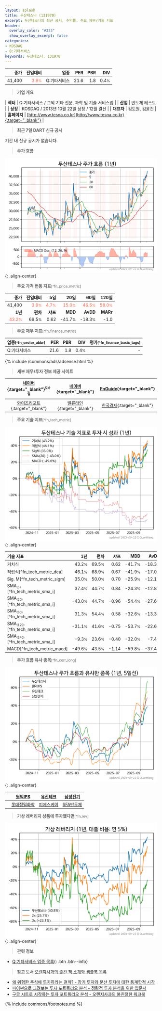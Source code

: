 ```yaml
---
layout: splash
title: 두산테스나 (131970)
excerpt: 두산테스나의 최근 공시, 수익률, 주요 재무/기술 지표
header:
  overlay_color: "#333"
  show_overlay_excerpt: false
categories:
- KOSDAQ
- Q:기타서비스
keywords: 두산테스나, 131970
---
```


| **종가** | **전일대비** | **업종** | **PER** | **PBR** | **DIV** |
| -------: | -----------: | -------: | ------: | ------: | ------: |
| 41,400 | <span style="color: tomato">3.9<small>%</small></span> | Q:기타서비스 | 21.6 | 1.8 | 0.4<small>%</small> |

<!-- more -->


> **기업 개요**<a id="company"></a>

| <span style="white-space:nowrap;">**섹터**</span> | Q:기타서비스 / 그외 기타 전문, 과학 및 기술 서비스업 |
| <span style="white-space:nowrap;">**산업**</span> | 반도체 테스트 |
| <span style="white-space:nowrap;">**상장**</span> | KOSDAQ / 2013년 10월 22일 상장 / 12월 결산 |
| <span style="white-space:nowrap;">**대표자**</span> | 김도원, 김윤건 |
| <span style="white-space:nowrap;">**홈페이지**</span> | [http://www.tesna.co.kr](http://www.tesna.co.kr){:target="_blank"} |


> **최근 7일 DART 신규 공시**<a id="dart"></a>

기간 내 신규 공시가 없습니다.


> **주가 흐름**<a id="price"></a>

![131970](/stock/images/131970.png){: .align-center}


> **주요 가격 변동 지표**<small>[^fn_price_metric]</small>

| **종가** | **전일대비** | **5일** | **20일** | **60일** | **120일** |
| -------: | -----------: | ------: | -------: | -------: | --------: |
| 41,400 | <span style="color: tomato">3.9<small>%</small></span> | <span style="color: tomato">4.7<small>%</small></span> | <span style="color: tomato">15.0<small>%</small></span> | <span style="color: tomato">46.5<small>%</small></span> | <span style="color: tomato">58.0<small>%</small></span> |
| **1년** | **편차** | **샤프** | **MDD** | **AvDD** | **MARr** |
| <span style="color: tomato">43.2<small>%</small></span> | 69.5<small>%</small> | 0.62 | -41.7<small>%</small> | -18.3<small>%</small> | -1.0 |


> **주요 재무 지표**<small>[^fn_finance_metric]</small>

| **업종**<small>[^fn_sector_abbr]</small> | **PER** | **PBR** | **DIV** | **평가**<small>[^fn_finance_basic_tags]</small> |
| :--------------------------------------- | ------: | ------: | ------: | ----------------------------------------------: |
| Q:기타서비스 | 21.6 | 1.8 | 0.4<small>%</small> | - |



{% include /commons/ads/adsense.html %}

> **세부 재무/투자 정보 제공 사이트**

| [네이버](https://m.stock.naver.com/domestic/stock/131970/finance/summary){:target="_blank"}<sup><small>모바일</small></sup> | [네이버](https://finance.naver.com/item/coinfo.naver?code=131970){:target="_blank"} | [FnGuide](https://comp.fnguide.com/SVO2/ASP/SVD_Invest.asp?gicode=A131970&MenuYn=Y){:target="_blank"} |
| :---: | :---: | :---: |
| [와이즈리포트](https://comp.wisereport.co.kr/company/c1040001.aspx?cmp_cd=131970){:target="_blank"} | [밸류라인](https://www.valueline.co.kr/finance/summary/131970){:target="_blank"} | [한국경제](https://markets.hankyung.com/stock/131970/financial-summary){:target="_blank"} |


> **주요 기술 지표**<small>[^fn_tech_metric]</small>


![131970](/stock/images/131970_tech.png){: .align-center}

| **기술 지표** | **1년** | **편차** | **샤프** | **MDD** | **AvDD** |
| :------------ | ------: | -----------: | -------: | ------: | -------: |
| 거치식 | 43.2<small>%</small> | 69.5<small>%</small> | 0.62 | -41.7<small>%</small> | -18.3<small>%</small> |
| 적립식[^fn_tech_metric_dca] | 46.1<small>%</small> | 68.9<small>%</small> | 0.67 | -41.9<small>%</small> | -17.0<small>%</small> |
| Sig. M[^fn_tech_metric_sigm] | 35.0<small>%</small> | 50.0<small>%</small> | 0.70 | -25.9<small>%</small> | -12.1<small>%</small> |
| SMA<small><sub>(5)</sub></small>[^fn_tech_metric_sma_i] | 37.4<small>%</small> | 44.7<small>%</small> | 0.84 | -24.3<small>%</small> | -12.8<small>%</small> |
| SMA<small><sub>(20)</sub></small>[^fn_tech_metric_sma_i] | -43.0<small>%</small> | 44.7<small>%</small> | -0.96 | -54.4<small>%</small> | -27.6<small>%</small> |
| SMA<small><sub>(60)</sub></small>[^fn_tech_metric_sma_i] | 31.3<small>%</small> | 54.4<small>%</small> | 0.58 | -32.6<small>%</small> | -13.3<small>%</small> |
| SMA<small><sub>(120)</sub></small>[^fn_tech_metric_sma_i] | -31.1<small>%</small> | 41.6<small>%</small> | -0.75 | -53.7<small>%</small> | -22.6<small>%</small> |
| SMA<small><sub>(240)</sub></small>[^fn_tech_metric_sma_i] | -9.3<small>%</small> | 23.6<small>%</small> | -0.40 | -32.0<small>%</small> | -7.4<small>%</small> |
| MACD[^fn_tech_metric_macd] | -49.6<small>%</small> | 43.5<small>%</small> | -1.14 | -59.8<small>%</small> | -37.4<small>%</small> |


> **주가 흐름 유사 종목**<a id="corr"></a><small>[^fn_corr_long]</small>

![131970](/stock/images/131970_corr.png){: .align-center}

|       | [원익IPS](/240810/) | [유진테크](/084370/) | [삼성전기](/009150/) |
| :---: | :------------------------------------: | :------------------------------------: | :------------------------------------: |
|       | [롯데정밀화학](/004000/) | [피에스케이](/319660/) | [SFA반도체](/036540/) |


> **가상 레버리지 상품에 투자했다면**<a id="2x"></a><small>[^fn_lev]</small>

![131970](/stock/images/131970_2x.png){: .align-center}


> **관련 정보**

- [Q:기타서비스 업종 목록](/stats/sector/kosdaq_업종_기타서비스_종목/){: .btn .btn--info}

> **참고 도서** [오렌지사과의 출간 책 소개와 샘플북 목록](https://kongdori.tistory.com/691)

- [왜 위험한 주식에 투자하라는 걸까? - 장기 투자와 분산 투자에 대한 통계학적 시각](https://kongdori.tistory.com/421)
- [파이썬으로 그려보는 투자 포트폴리오 분석  - 정량적 투자 분석을 위한 입문서](https://kongdori.tistory.com/643)
- [구글 시트로 시작하는 투자 포트폴리오 분석 - 오렌지사과의 불친절한 워크북](https://kongdori.tistory.com/449)


{% include commons/footnotes.md %}